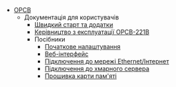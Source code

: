 - [OPCB](/ua/OPCB/)
  - Документація для користувачів
    - [Швидкий старт та додатки](/ua/OPCB/User_Docs/Quick_Start/)
    - [Керівництво з експлуатації OPCB-221B](/ua/OPCB/OPCB-221B_Manual/)
    - Посібники
      - [Початкове налаштування](/ua/OPCB/User_Docs/Guides/Initial_Setup.md)
      - [Веб-інтерфейс](/ua/OPCB/User_Docs/Guides/Web_Interface.md)
      - [Підключення до мережі Ethernet/Інтернет](/ua/OPCB/User_Docs/Guides/Ethernet_Internet_Connection.md)
      - [Підключення до хмарного сервера](/ua/OPCB/User_Docs/Guides/Cloud_Server_Connection.md)
      - [Прошивка карти пам'яті](/ua/OPCB/User_Docs/Guides/Memory_Card_Flashing.md)
